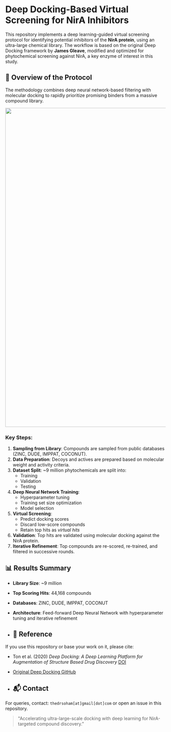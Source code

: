 # Deep Docking-Based Virtual Screening for NirA Inhibitors

This repository implements a deep learning-guided virtual screening protocol for identifying potential inhibitors of the **NirA protein**, using an ultra-large chemical library. The workflow is based on the original Deep Docking framework by **James Gleave**, modified and optimized for phytochemical screening against NirA, a key enzyme of interest in this study.

## 🧠 Overview of the Protocol

The methodology combines deep neural network-based filtering with molecular docking to rapidly prioritize promising binders from a massive compound library.

<p align="center">
  <img src="https://raw.githubusercontent.com/vedasoham/images/main/dd_protocol.png" width="1000"/>
</p>



### Key Steps:
1. **Sampling from Library**: Compounds are sampled from public databases (ZINC, DUDE, IMPPAT, COCONUT).
2. **Data Preparation**: Decoys and actives are prepared based on molecular weight and activity criteria.
3. **Dataset Split**: ~9 million phytochemicals are split into:
   - Training
   - Validation
   - Testing
4. **Deep Neural Network Training**:
   - Hyperparameter tuning
   - Training set size optimization
   - Model selection
5. **Virtual Screening**:
   - Predict docking scores
   - Discard low-score compounds
   - Retain top hits as *virtual hits*
6. **Validation**: Top hits are validated using molecular docking against the NirA protein.
7. **Iterative Refinement**: Top compounds are re-scored, re-trained, and filtered in successive rounds.

## 📊 Results Summary
- **Library Size**: ~9 million
- **Top Scoring Hits**: 44,168 compounds
- **Databases**: ZINC, DUDE, IMPPAT, COCONUT
- **Architecture**: Feed-forward Deep Neural Network with hyperparameter tuning and iterative refinement

- ## 📖 Reference
If you use this repository or base your work on it, please cite:
- Ton et al. (2020) *Deep Docking: A Deep Learning Platform for Augmentation of Structure Based Drug Discovery* [DOI](https://doi.org/10.1021/acs.jcim.0c00413)
- [Original Deep Docking GitHub](https://github.com/jamesgleave/DD_protocol)

- ## 📬 Contact
For queries, contact: `thedrsoham[at]gmail[dot]com` or open an issue in this repository.

> "Accelerating ultra-large-scale docking with deep learning for NirA-targeted compound discovery."
